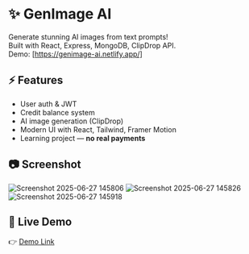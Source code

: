 # ✨ GenImage AI

Generate stunning AI images from text prompts!  
Built with React, Express, MongoDB, ClipDrop API.  
Demo: [https://genimage-ai.netlify.app/]

## ⚡ Features
- User auth & JWT
- Credit balance system
- AI image generation (ClipDrop)
- Modern UI with React, Tailwind, Framer Motion
- Learning project — **no real payments**

## 📷 Screenshot
![Screenshot 2025-06-27 145806](https://github.com/user-attachments/assets/b0761888-775b-4874-be6e-cfee7cb2f2db)
![Screenshot 2025-06-27 145826](https://github.com/user-attachments/assets/dab677b8-c5db-406c-af0a-36060a3f7478)
![Screenshot 2025-06-27 145918](https://github.com/user-attachments/assets/9b5d227a-4621-4613-a4a8-07ca5417d88b)


## 🚀 Live Demo
👉 [Demo Link](https://genimage-ai.netlify.app/)




